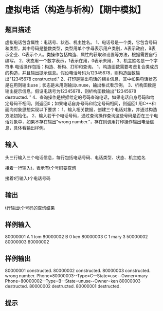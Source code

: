  # 虚拟电话（构造与析构）【期中模拟】 ## 题目描述 虚拟电话包含属性：电话号、状态、机主姓名。 1、电话号是一个类，它包含号码和类型，其中号码是整数类型，类型用单个字母表示用户类别，A表示政府，B表示企业、C表示个人。类操作包括构造、属性的获取和设置等方法，根据需要自行编写。 2、状态用一个数字表示，1表示在用，0表示未用， 3、机主姓名是一个字符串 电话操作包括：构造、析构、打印和查询。 1、构造函数需要考虑复合类成员的构造，并且输出提示信息。假设电话号码为12345678，则构造函数输出"12345678 constructed." 2、打印是输出电话的相关信息，其中如果电话状态是在用则输出use；状态是未用则输出unuse，输出格式看示例。 3、析构函数是输出提示信息。假设电话号为12345678，则析构函数输出"12345678 destructed. " 4、查询操作是根据给定的号码查询电话，如果电话自身号码和给定号码不相同，则返回0；如果电话自身号码和给定号码相同，则返回1 用C++和面向对象思想实现以下要求： 1、输入相关数据，创建三个电话对象，并通过构造方法初始化。 2、输入若干个电话号码，通过查询操作查询这些号码是否在三个电话对象中，如果不存在输出"wrong number."，存在则调用打印操作输出电话信息，具体看输出样例。 ## 输入 头三行输入三个电话信息，每行包括电话号码、电话类型、状态、机主姓名  接着一行输入t，表示有t个号码要查询  接着t行输入t个电话号码  ## 输出 t行输出t个号码的查询结果  ## 样例输入 80000001 A 1 tom 80000002 B 0 ken 80000003 C 1 mary 3 50000002 80000003 80000002 ## 样例输出 80000001 constructed. 80000002 constructed. 80000003 constructed. wrong number. Phone=80000003--Type=C--State=use--Owner=mary Phone=80000002--Type=B--State=unuse--Owner=ken 80000003 destructed. 80000002 destructed. 80000001 destructed. ## 提示 